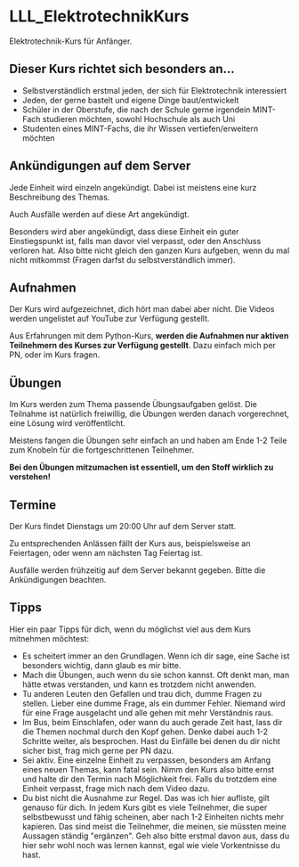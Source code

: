 # LLL_ElektrotechnikKurs

Elektrotechnik-Kurs für Anfänger.


## Dieser Kurs richtet sich besonders an...
- Selbstverständlich erstmal jeden, der sich für Elektrotechnik interessiert
- Jeden, der gerne bastelt und eigene Dinge baut/entwickelt
- Schüler in der Oberstufe, die nach der Schule gerne irgendein MINT-Fach studieren möchten, sowohl Hochschule als auch Uni
- Studenten eines MINT-Fachs, die ihr Wissen vertiefen/erweitern möchten

## Ankündigungen auf dem Server

Jede Einheit wird einzeln angekündigt.
Dabei ist meistens eine kurz Beschreibung des Themas.

Auch Ausfälle werden auf diese Art angekündigt.

Besonders wird aber angekündigt, dass diese Einheit ein guter Einstiegspunkt ist, falls man davor viel verpasst, oder den Anschluss verloren hat.
Also bitte nicht gleich den ganzen Kurs aufgeben, wenn du mal nicht mitkommst (Fragen darfst du selbstverständlich immer).

## Aufnahmen

Der Kurs wird aufgezeichnet, dich hört man dabei aber nicht.
Die Videos werden ungelistet auf YouTube zur Verfügung gestellt.

Aus Erfahrungen mit dem Python-Kurs, **werden die Aufnahmen nur aktiven Teilnehmern des Kurses zur Verfügung gestellt**.
Dazu einfach mich per PN, oder im Kurs fragen.

## Übungen

Im Kurs werden zum Thema passende Übungsaufgaben gelöst.
Die Teilnahme ist natürlich freiwillig, die Übungen werden danach vorgerechnet, eine Lösung wird veröffentlicht.

Meistens fangen die Übungen sehr einfach an und haben am Ende 1-2 Teile zum Knobeln für die fortgeschrittenen Teilnehmer.

**Bei den Übungen mitzumachen ist essentiell, um den Stoff wirklich zu verstehen!**

## Termine

Der Kurs findet Dienstags um 20:00 Uhr auf dem Server statt.

Zu entsprechenden Anlässen fällt der Kurs aus, beispielsweise an Feiertagen, oder wenn am nächsten Tag Feiertag ist.

Ausfälle werden frühzeitig auf dem Server bekannt gegeben.
Bitte die Ankündigungen beachten.

## Tipps
Hier ein paar Tipps für dich, wenn du möglichst viel aus dem Kurs mitnehmen möchtest:
- Es scheitert immer an den Grundlagen.
Wenn ich dir sage, eine Sache ist besonders wichtig, dann glaub es mir bitte.
- Mach die Übungen, auch wenn du sie schon kannst.
Oft denkt man, man hätte etwas verstanden, und kann es trotzdem nicht anwenden.
- Tu anderen Leuten den Gefallen und trau dich, dumme Fragen zu stellen.
Lieber eine dumme Frage, als ein dummer Fehler.
Niemand wird für eine Frage ausgelacht und alle gehen mit mehr Verständnis raus.
- Im Bus, beim Einschlafen, oder wann du auch gerade Zeit hast, lass dir die Themen nochmal durch den Kopf gehen.
Denke dabei auch 1-2 Schritte weiter, als besprochen.
Hast du Einfälle bei denen du dir nicht sicher bist, frag mich gerne per PN dazu.
- Sei aktiv. Eine einzelne Einheit zu verpassen, besonders am Anfang eines neuen Themas, kann fatal sein.
Nimm den Kurs also bitte ernst und halte dir den Termin nach Möglichkeit frei. 
Falls du trotzdem eine Einheit verpasst, frage mich nach dem Video dazu.
- Du bist nicht die Ausnahme zur Regel.
Das was ich hier aufliste, gilt genauso für dich.
In jedem Kurs gibt es viele Teilnehmer, die super selbstbewusst und fähig scheinen, aber nach 1-2 Einheiten nichts mehr kapieren.
Das sind meist die Teilnehmer, die meinen, sie müssten meine Aussagen ständig "ergänzen".
Geh also bitte erstmal davon aus, dass du hier sehr wohl noch was lernen kannst, egal wie viele Vorkentnisse du hast.



